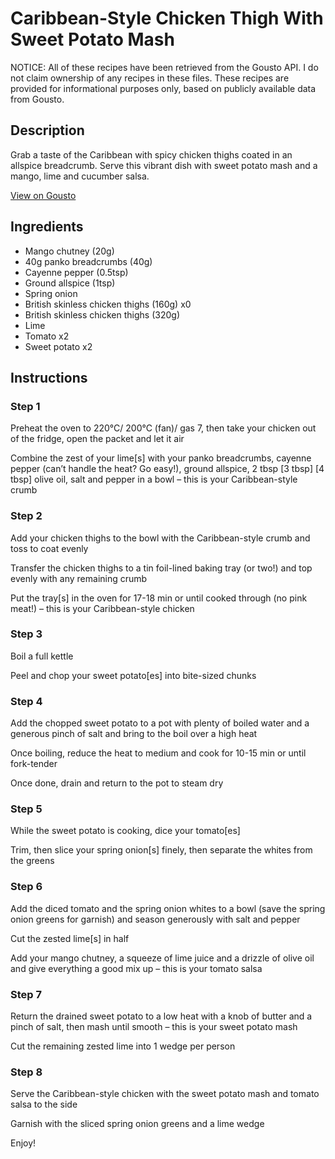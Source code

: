 # Caribbean-Style Chicken Thigh With Sweet Potato Mash

NOTICE: All of these recipes have been retrieved from the Gousto API. I do not claim ownership of any recipes in these files. These recipes are provided for informational purposes only, based on publicly available data from Gousto.

## Description

Grab a taste of the Caribbean with spicy chicken thighs coated in an allspice breadcrumb. Serve this vibrant dish with sweet potato mash and a mango, lime and cucumber salsa. 
​


[View on Gousto](https://www.gousto.co.uk/recipes/cookbook/spicy-caribbean-style-chicken-with-sweet-potato-mash)

## Ingredients

- Mango chutney (20g)
- 40g panko breadcrumbs (40g)
- Cayenne pepper (0.5tsp)
- Ground allspice (1tsp)
- Spring onion
- British skinless chicken thighs (160g) x0
- British skinless chicken thighs (320g)
- Lime
- Tomato x2
- Sweet potato x2

## Instructions


### Step 1

Preheat the oven to 220°C/ 200°C (fan)/ gas 7, then take your chicken out of the fridge, open the packet and let it air

Combine the zest of your lime[s] with your panko breadcrumbs, cayenne pepper (can’t handle the heat? Go easy!), ground allspice, 2 tbsp <span class="text-purple">[3 tbsp] </span><span class="text-danger">[4 tbsp]</span> olive oil, salt and pepper in a bowl – this is your Caribbean-style crumb


### Step 2

Add your chicken thighs to the bowl with the Caribbean-style crumb and toss to coat evenly

Transfer the chicken thighs to a tin foil-lined baking tray (or two!) and top evenly with any remaining crumb

Put the tray[s] in the oven for 17-18 min or until cooked through (no pink meat!) – this is your Caribbean-style chicken


### Step 3

Boil a full kettle

Peel and chop your sweet potato[es] into bite-sized chunks


### Step 4

Add the chopped sweet potato to a pot with plenty of boiled water and a generous pinch of salt and bring to the boil over a high heat

Once boiling, reduce the heat to medium and cook for 10-15 min or until fork-tender

Once done, drain and return to the pot to steam dry


### Step 5

While the sweet potato is cooking, dice your tomato[es]

Trim, then slice your spring onion[s] finely, then separate the whites from the greens


### Step 6

Add the diced tomato and the spring onion whites to a bowl (save the spring onion greens for garnish) and season generously with salt and pepper

Cut the zested lime[s] in half

Add your mango chutney, a squeeze of lime juice and a drizzle of olive oil and give everything a good mix up – this is your tomato salsa


### Step 7

Return the drained sweet potato to a low heat with a knob of butter and a pinch of salt, then mash until smooth – this is your sweet potato mash

Cut the remaining zested lime into 1 wedge per person

### Step 8

Serve the Caribbean-style chicken with the sweet potato mash and tomato salsa to the side

Garnish with the sliced spring onion greens and a lime wedge

Enjoy!

